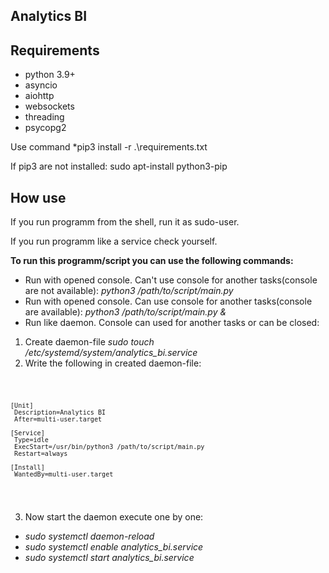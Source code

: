 <h2>Analytics BI</h2>

<h2>Requirements</h2>

- python 3.9+
- asyncio
- aiohttp
- websockets
- threading
- psycopg2

Use command *pip3 install -r .\requirements.txt

If pip3 are not installed: sudo apt-install python3-pip

 <h2>How use</h2>
 
 If you run programm from the shell, run it as sudo-user.
 
 If you run programm like a service check yourself.
 
 **To run this programm/script you can use the following commands:**
 
 - Run with opened console. Can't use console for another tasks(console are not available):
  *python3 /path/to/script/main.py*
 - Run with opened console. Can use console for another tasks(console are available):
  *python3 /path/to/script/main.py &*
 - Run like daemon. Console can used for another tasks or can be closed:
  1. Create daemon-file *sudo touch /etc/systemd/system/analytics_bi.service*
  2. Write the following in created daemon-file:
  
   <code>
    
    [Unit]
     Description=Analytics BI
     After=multi-user.target

    [Service]
     Type=idle
     ExecStart=/usr/bin/python3 /path/to/script/main.py
     Restart=always

    [Install]
     WantedBy=multi-user.target
     
   </code>
   
  3. Now start the daemon execute one by one:
  
   - *sudo systemctl daemon-reload*
   - *sudo systemctl enable analytics_bi.service*
   - *sudo systemctl start analytics_bi.service*
